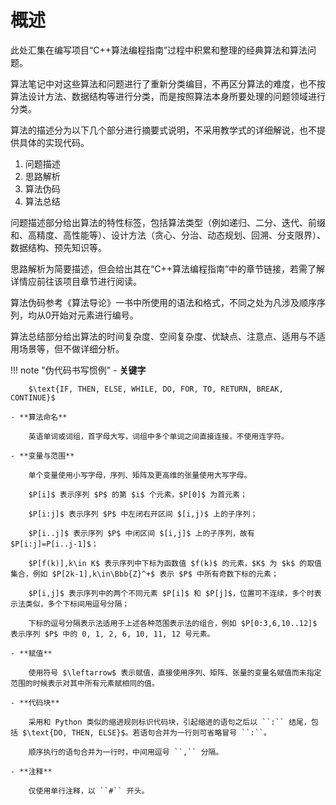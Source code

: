 # 概述

此处汇集在编写项目“C++算法编程指南”过程中积累和整理的经典算法和算法问题。

算法笔记中对这些算法和问题进行了重新分类编目，不再区分算法的难度，也不按算法设计方法、数据结构等进行分类，而是按照算法本身所要处理的问题领域进行分类。

算法的描述分为以下几个部分进行摘要式说明，不采用教学式的详细解说，也不提供具体的实现代码。

1. 问题描述
2. 思路解析
3. 算法伪码
4. 算法总结

问题描述部分给出算法的特性标签，包括算法类型（例如递归、二分、迭代、前缀和、高精度、高性能等）、设计方法（贪心、分治、动态规划、回溯、分支限界）、数据结构、预先知识等。

思路解析为简要描述，但会给出其在“C++算法编程指南”中的章节链接，若需了解详情应前往该项目章节进行阅读。

算法伪码参考《算法导论》一书中所使用的语法和格式，不同之处为凡涉及顺序序列，均从0开始对元素进行编号。

算法总结部分给出算法的时间复杂度、空间复杂度、优缺点、注意点、适用与不适用场景等，但不做详细分析。

!!! note "伪代码书写惯例"
    - **关键字**

        $\text{IF, THEN, ELSE, WHILE, DO, FOR, TO, RETURN, BREAK, CONTINUE}$

    - **算法命名**

        英语单词或词组，首字母大写，词组中多个单词之间直接连接，不使用连字符。

    - **变量与范围**

        单个变量使用小写字母，序列、矩阵及更高维的张量使用大写字母。

        $P[i]$ 表示序列 $P$ 的第 $i$ 个元素，$P[0]$ 为首元素；

        $P[i:j]$ 表示序列 $P$ 中左闭右开区间 $[i,j)$ 上的子序列；

        $P[i..j]$ 表示序列 $P$ 中闭区间 $[i,j]$ 上的子序列，故有 $P[i:j]=P[i..j-1]$；

        $P[f(k)],k\in K$ 表示序列中下标为函数值 $f(k)$ 的元素，$K$ 为 $k$ 的取值集合，例如 $P[2k-1],k\in\Bbb{Z}^+$ 表示 $P$ 中所有奇数下标的元素；

        $P[i,j]$ 表示序列中的两个不同元素 $P[i]$ 和 $P[j]$，位置可不连续，多个时表示法类似，多个下标间用逗号分隔；

        下标的逗号分隔表示法适用于上述各种范围表示法的组合，例如 $P[0:3,6,10..12]$ 表示序列 $P$ 中的 0, 1, 2, 6, 10, 11, 12 号元素。

    - **赋值**

        使用符号 $\leftarrow$ 表示赋值，直接使用序列、矩阵、张量的变量名赋值而未指定范围的时候表示对其中所有元素赋相同的值。

    - **代码块**

        采用和 Python 类似的缩进规则标识代码块，引起缩进的语句之后以 ``:`` 结尾，包括 $\text{DO, THEN, ELSE}$。若语句合并为一行则可省略冒号 ``:``。

        顺序执行的语句合并为一行时，中间用逗号 ``,`` 分隔。

    - **注释**

        仅使用单行注释，以 ``#`` 开头。



